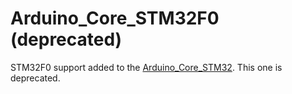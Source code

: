 # Arduino_Core_STM32F0 (deprecated)

STM32F0 support added to the [Arduino_Core_STM32](https://github.com/stm32duino/Arduino_Core_STM32). This one is deprecated.
